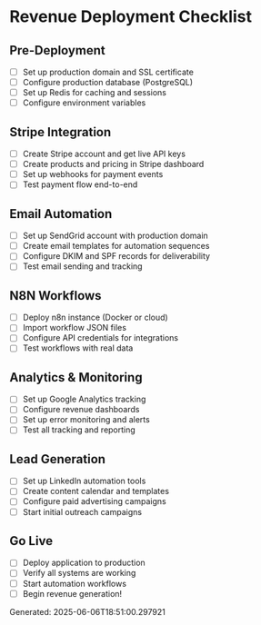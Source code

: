 # Revenue Deployment Checklist

## Pre-Deployment
- [ ] Set up production domain and SSL certificate
- [ ] Configure production database (PostgreSQL)
- [ ] Set up Redis for caching and sessions
- [ ] Configure environment variables

## Stripe Integration
- [ ] Create Stripe account and get live API keys
- [ ] Create products and pricing in Stripe dashboard
- [ ] Set up webhooks for payment events
- [ ] Test payment flow end-to-end

## Email Automation
- [ ] Set up SendGrid account with production domain
- [ ] Create email templates for automation sequences
- [ ] Configure DKIM and SPF records for deliverability
- [ ] Test email sending and tracking

## N8N Workflows
- [ ] Deploy n8n instance (Docker or cloud)
- [ ] Import workflow JSON files
- [ ] Configure API credentials for integrations
- [ ] Test workflows with real data

## Analytics & Monitoring
- [ ] Set up Google Analytics tracking
- [ ] Configure revenue dashboards
- [ ] Set up error monitoring and alerts
- [ ] Test all tracking and reporting

## Lead Generation
- [ ] Set up LinkedIn automation tools
- [ ] Create content calendar and templates
- [ ] Configure paid advertising campaigns
- [ ] Start initial outreach campaigns

## Go Live
- [ ] Deploy application to production
- [ ] Verify all systems are working
- [ ] Start automation workflows
- [ ] Begin revenue generation!

Generated: 2025-06-06T18:51:00.297921
